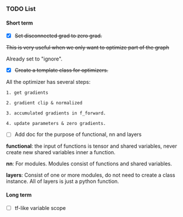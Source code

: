 ### TODO List

#### Short term

- [x] ~~Set disconnected grad to zero grad.~~

~~This is very useful when we only want to optimize part of the graph~~

Already set to "ignore".

- [x] ~~Create a template class for optimizers.~~

All the optimizer has several steps:

    1. get gradients

    2. gradient clip & normalized

    3. accumulated gradients in f_forward.

    4. update parameters & zero gradients.

- [ ] Add doc for the purpose of functional, nn and layers

**functional**: the input of functions is tensor and shared variables,
never create new shared variables inner a function.

**nn**: For modules. Modules consist of functions and shared variables.

**layers**: Consist of one or more modules, do not need to create a
class instance. All of layers is just a python function.

#### Long term

- [ ] tf-like variable scope